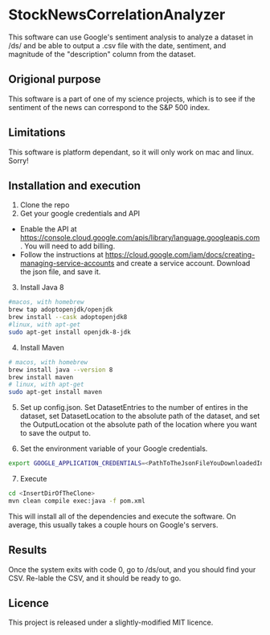 # StockNewsCorrelationAnalyzer
This software can use Google's sentiment analysis to analyze a dataset in /ds/ and be able to output a .csv file with the date, sentiment, and magnitude of the "description" column from the dataset.
## Origional purpose
This software is a part of one of my science projects, which is to see if the sentiment of the news can correspond to the S&P 500 index. 
## Limitations
This software is platform dependant, so it will only work on mac and linux. Sorry!
## Installation and execution
1. Clone the repo
2. Get your google credentials and API
  - Enable the API at https://console.cloud.google.com/apis/library/language.googleapis.com. You will need to add billing.
  - Follow the instructions at https://cloud.google.com/iam/docs/creating-managing-service-accounts and create a service account. Download the json file, and save it.
3. Install Java 8

```bash
#macos, with homebrew
brew tap adoptopenjdk/openjdk
brew install --cask adoptopenjdk8
#linux, with apt-get
sudo apt-get install openjdk-8-jdk
```

4. Install Maven
```bash
# macos, with homebrew
brew install java --version 8
brew install maven
# linux, with apt-get
sudo apt-get install maven
```
5. Set up config.json.  Set DatasetEntries to the number of entires in the dataset, set DatasetLocation to the absolute path of the dataset, and set the OutputLocation ot the absolute path of the location where you want to save the output to.

6. Set the environment variable of your Google credentials.
```bash
export GOOGLE_APPLICATION_CREDENTIALS=<PathToTheJsonFileYouDownloadedInStep2>
```

7. Execute 
```bash
cd <InsertDirOfTheClone>
mvn clean compile exec:java -f pom.xml
```
This will install all of the dependencies and execute the software. On average, this usually takes a couple hours on Google's servers.
## Results
Once the system exits with code 0, go to /ds/out, and you should find your CSV.  Re-lable the CSV, and it should be ready to go.

## Licence
This project is released under a slightly-modified MIT licence.
